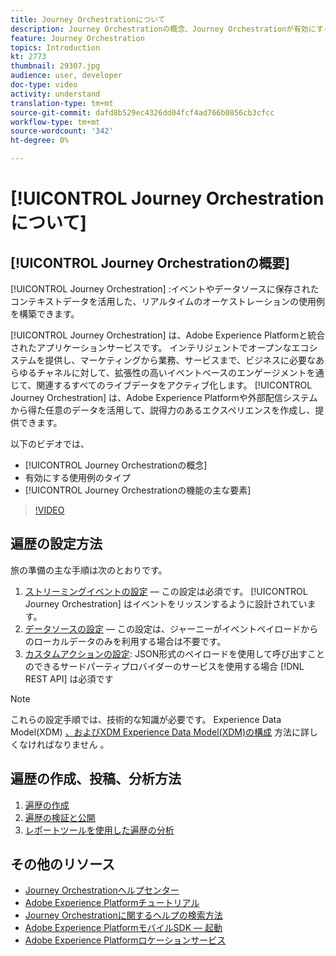 ```yaml
---
title: Journey Orchestrationについて
description: Journey Orchestrationの概念、Journey Orchestrationが有効にする使用例のタイプ、および使用方法の主な要素を理解します。
feature: Journey Orchestration
topics: Introduction
kt: 2773
thumbnail: 29307.jpg
audience: user, developer
doc-type: video
activity: understand
translation-type: tm+mt
source-git-commit: dafd8b529ec4326dd04fcf4ad766b0856cb3cfcc
workflow-type: tm+mt
source-wordcount: '342'
ht-degree: 0%

---
```



# [!UICONTROL Journey Orchestrationについて]

## [!UICONTROL Journey Orchestrationの概要]

[!UICONTROL Journey Orchestration] :イベントやデータソースに保存されたコンテキストデータを活用した、リアルタイムのオーケストレーションの使用例を構築できます。

[!UICONTROL Journey Orchestration] は、Adobe Experience Platformと統合されたアプリケーションサービスです。 インテリジェントでオープンなエコシステムを提供し、マーケティングから業務、サービスまで、ビジネスに必要なあらゆるチャネルに対して、拡張性の高いイベントベースのエンゲージメントを通じて、関連するすべてのライブデータをアクティブ化します。 [!UICONTROL Journey Orchestration] は、Adobe Experience Platformや外部配信システムから得た任意のデータを活用して、説得力のあるエクスペリエンスを作成し、提供できます。

以下のビデオでは、

* [!UICONTROL Journey Orchestrationの概念]
* 有効にする使用例のタイプ
* [!UICONTROL Journey Orchestrationの機能の主な要素]

>[!VIDEO](https://video.tv.adobe.com/v/29307?quality=12)

## 遍歴の設定方法

旅の準備の主な手順は次のとおりです。

1. [ストリーミングイベントの設定](/help/configuring-journey-orchestration/configure-streaming-events.md) — この設定は必須です。 [!UICONTROL Journey Orchestration] はイベントをリッスンするように設計されています。
1. [データソースの設定](/help/configuring-journey-orchestration/configure-data-sources.md) — この設定は、ジャーニーがイベントペイロードからのローカルデータのみを利用する場合は不要です。
1. [カスタムアクションの設定](/help/configuring-journey-orchestration/configure-actions.md): JSON形式のペイロードを使用して呼び出すことのできるサードパーティプロバイダーのサービスを使用する場合 [!DNL REST API] は必須です

>[!NOTE]
>
>これらの設定手順では、技術的な知識が必要です。 Experience Data Model(XDM) [、およびXDM Experience Data Model(XDM)の構成](https://docs.adobe.com/content/help/en/platform-learn/tutorials/schemas/understanding-the-xdm-system-and-experience-data-model.html) 方法に詳しくなければなりません [](https://docs.adobe.com/content/help/en/platform-learn/tutorials/schemas/create-your-first-schema-with-out-of-the-box-components.html)。

## 遍歴の作成、投稿、分析方法

1. [遍歴の作成](/help/create-a-journey.md)
1. [遍歴の検証と公開](/help/validate-and-publish-a-journey.md)
1. [レポートツールを使用した遍歴の分析](/help/analyze-a-journey-via-reporting-tools.md)

## その他のリソース

* [Journey Orchestrationヘルプセンター](https://docs.adobe.com/content/help/en/journeys/using/journey-orchestration-home.html)
* [Adobe Experience Platformチュートリアル](https://docs.adobe.com/content/help/en/platform-learn/tutorials/overview.html)
* [Journey Orchestrationに関するヘルプの検索方法](/help/understanding-journey-orchestration.md)
* [Adobe Experience PlatformモバイルSDK — 起動](https://docs.adobe.com/content/help/en/core-services-learn/tutorials/launch-mobile/understanding-the-mobile-sdks.html)
* [Adobe Experience Platformロケーションサービス](https://docs.adobe.com/content/help/en/places/using/home.html)
